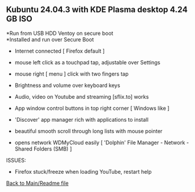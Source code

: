 ## Kubuntu 24.04.3 with KDE Plasma desktop 4.24 GB ISO

*Run from USB HDD Ventoy on secure boot  
*Installed and run over Secure Boot  
- Internet connected [ Firefox default ]
- mouse left click as a touchpad tap, adjustable over Settings
- mouse right [ menu ] click with two fingers tap
- Brightness and volume over keyboard keys
- Audio, video on Youtube and streaming [sflix.to] works
- App window control buttons in top right corner [ Windows like ]
- 'Discover' app manager rich with applications to install
- beautiful smooth scroll through long lists with mouse pointer

- opens network WDMyCloud easily [ 'Dolphin' File Manager - Network - Shared Folders (SMB) ]  

ISSUES:  
- Firefox stuck/freeze when loading YouTube, restart help  

[Back to Main/Readme file](../Readme.md)  